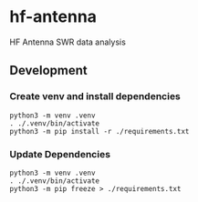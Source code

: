 # hf-antenna
HF Antenna SWR data analysis

## Development

### Create venv and install dependencies

```shell
python3 -m venv .venv
. ./.venv/bin/activate
python3 -m pip install -r ./requirements.txt
```

### Update Dependencies

```shell
python3 -m venv .venv
. ./.venv/bin/activate
python3 -m pip freeze > ./requirements.txt

```
